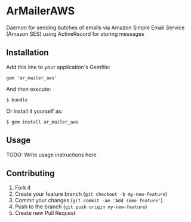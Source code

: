 # ArMailerAWS

Daemon for sending butches of emails via Amazon Simple Email Service (Amazon SES) using ActiveRecord for storing messages



## Installation

Add this line to your application's Gemfile:

    gem 'ar_mailer_aws'

And then execute:

    $ bundle

Or install it yourself as:

    $ gem install ar_mailer_aws

## Usage

TODO: Write usage instructions here

## Contributing

1. Fork it
2. Create your feature branch (`git checkout -b my-new-feature`)
3. Commit your changes (`git commit -am 'Add some feature'`)
4. Push to the branch (`git push origin my-new-feature`)
5. Create new Pull Request
